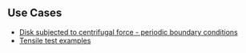 ## Use Cases
- [Disk subjected to centrifugal force - periodic boundary conditions](periodic_bc_example/README.md)
- [Tensile test examples](tensile_test_example/README.md)
